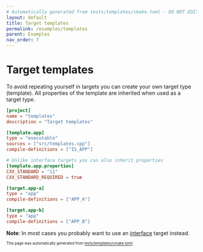 ```yaml
---
# Automatically generated from tests/templates/cmake.toml - DO NOT EDIT
layout: default
title: Target templates
permalink: /examples/templates
parent: Examples
nav_order: 7
---
```


# Target templates

To avoid repeating yourself in targets you can create your own target type (template). All properties of the template are inherited when used as a target type.

```toml
[project]
name = "templates"
description = "Target templates"

[template.app]
type = "executable"
sources = ["src/templates.cpp"]
compile-definitions = ["IS_APP"]

# Unlike interface targets you can also inherit properties
[template.app.properties]
CXX_STANDARD = "11"
CXX_STANDARD_REQUIRED = true

[target.app-a]
type = "app"
compile-definitions = ["APP_A"]

[target.app-b]
type = "app"
compile-definitions = ["APP_B"]
```

**Note**: In most cases you probably want to use an [interface](/examples/interface) target instead.

<sup><sub>This page was automatically generated from [tests/templates/cmake.toml](https://github.com/build-cpp/cmkr/tree/main/tests/templates/cmake.toml).</sub></sup>

